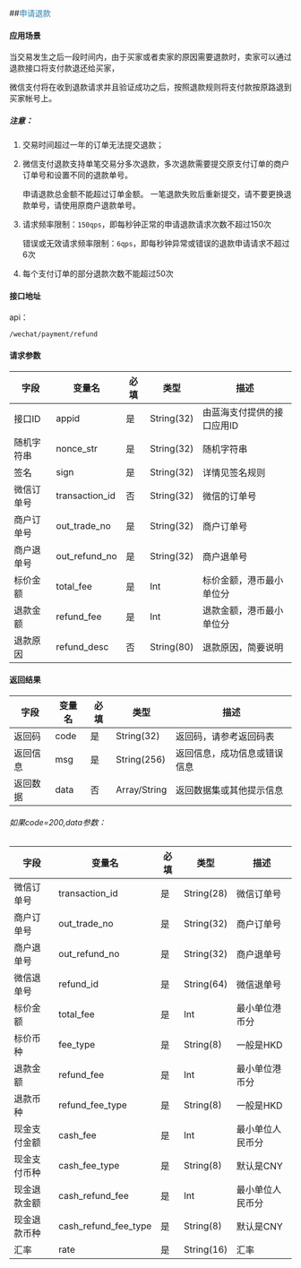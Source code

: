 ##<span style="color:#2b7db0">申请退款</span>

#### 应用场景

当交易发生之后一段时间内，由于买家或者卖家的原因需要退款时，卖家可以通过退款接口将支付款退还给买家，

微信支付将在收到退款请求并且验证成功之后，按照退款规则将支付款按原路退到买家帐号上。  

##### 注意：  

1. 交易时间超过一年的订单无法提交退款；

2. 微信支付退款支持单笔交易分多次退款，多次退款需要提交原支付订单的商户订单号和设置不同的退款单号。

   申请退款总金额不能超过订单金额。 一笔退款失败后重新提交，请不要更换退款单号，请使用原商户退款单号。  

3. 请求频率限制：`150qps`，即每秒钟正常的申请退款请求次数不超过150次

   错误或无效请求频率限制：`6qps`，即每秒钟异常或错误的退款申请请求不超过6次  

4. 每个支付订单的部分退款次数不能超过50次  
  
#### 接口地址

api：

```
/wechat/payment/refund
```

#### 请求参数

字段|变量名|必填|类型|描述
----|----|----|----|----
接口ID|appid|是|String(32)|由蓝海支付提供的接口应用ID
随机字符串|nonce_str|是|String(32)|随机字符串
签名|sign|是|String(32)|详情见签名规则
微信订单号|transaction_id|否|String(32)|微信的订单号
商户订单号|out_trade_no|是|String(32)|商户订单号
商户退单号|out_refund_no|是|String(32)|商户退单号
标价金额|total_fee|是|Int|标价金额，港币最小单位分
退款金额|refund_fee|是|Int|退款金额，港币最小单位分
退款原因|refund_desc|否|String(80)|退款原因，简要说明


#### 返回结果

字段|变量名|必填|类型|描述
----|----|----|----|----
返回码|code|是|String(32)|返回码，请参考返回码表
返回信息|msg|是|String(256)|返回信息，成功信息或错误信息
返回数据|data|否|Array/String|返回数据集或其他提示信息
  
###### 如果code=200,data参数：  

字段|变量名|必填|类型|描述
----|----|----|----|----
微信订单号|transaction_id|是|String(28)|微信订单号
商户订单号|out\_trade_no|是|String(32)|商户订单号
商户退单号|out\_refund_no|是|String(32)|商户退单号
微信退单号|refund_id|是|String(64)|微信退单号
标价金额|total_fee|是|Int|最小单位港币分
标价币种|fee_type|是|String(8)|一般是HKD
退款金额|refund\_fee|是|Int|最小单位港币分
退款币种|refund\_fee_type|是|String(8)|一般是HKD
现金支付金额|cash_fee|是|Int|最小单位人民币分
现金支付币种|cash\_fee_type|是|String(8)|默认是CNY
现金退款金额|cash\_refund_fee|是|Int|最小单位人民币分
现金退款币种|cash\_refund\_fee_type|是|String(8)|默认是CNY
汇率|rate|是|String(16)|汇率